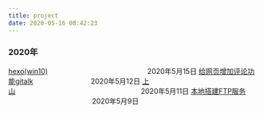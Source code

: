 ```yaml
---
title: project
date: 2020-05-16 08:42:23
---
```

### 2020年  
[hexo(win10)](/2020/05/15/2020-5-15-hexo) &emsp;&emsp;&emsp;&emsp;&emsp;&emsp;&emsp;&emsp;&emsp;&emsp;&emsp;&emsp;&emsp;&emsp;2020年5月15日
[给网页增加评论功能gitalk](/2020/05/15/2020-5-12-gitalk/) &emsp;&emsp;&emsp;&emsp;&emsp;&emsp;&emsp;&emsp;2020年5月12日
[上山](/2020/05/15/2020-5-11-mytownvideo/)&emsp;&emsp;&emsp;&emsp;&emsp;&emsp;&emsp;&emsp;&emsp;&emsp;&emsp;&emsp;&emsp;&emsp;&emsp;&emsp;&emsp;&emsp;2020年5月11日
[本地搭建FTP服务](/2020/05/15/2020-5-9-ftp/)     &emsp;&emsp;&emsp;&emsp;&emsp;&emsp;&emsp;&emsp;&emsp;&emsp;&emsp;&emsp;2020年5月9日
